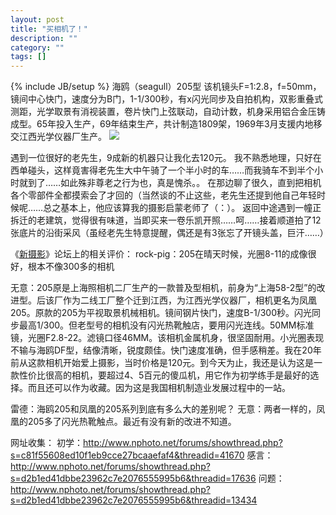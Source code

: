 ```yaml
---
layout: post
title: "买相机了！"
description: ""
category: ""
tags: []
---
```

{% include JB/setup %}
海鸥（seagull）205型
该机镜头F=1:2.8，f=50mm，镜间中心快门，速度分为B门，1-1/300秒，有x闪光同步及自拍机构，双影重叠式测距，光学取景有消视装置，卷片快门上弦联动，自动计数，机身采用铝合金压铸成型。65年投入生产，69年结束生产，共计制造1809架，1969年3月支援内地移交江西光学仪器厂生产。
![](upload/20045790420.jpg)

 遇到一位很好的老先生，9成新的机器只让我化去120元。
 我不熟悉地理，只好在西单碰头，这样竟害得老先生大中午骑了一个半小时的车……而我骑车不到半个小时就到了……如此殊非尊老之行为也，真是愧杀。。
 在那边聊了很久，直到把相机各个零部件全都摸索会了才回的（当然谈的不止这些，老先生还提到他自己年轻时候呢……总之基本上，他应该算我的摄影启蒙老师了（：）。
 返回中途遇到一幢正拆迁的老建筑，觉得很有味道，当即买来一卷乐凯开照……呵……接着顺道拍了12张底片的沿街采风（虽经老先生特意提醒，偶还是有3张忘了开镜头盖，巨汗……）

《[新摄影](http://www.nphoto.net)》论坛上的相关评价：
rock-pig：205在晴天时候，光圈8-11的成像很好，根本不像300多的相机

无意：205原是上海照相机二厂生产的一款普及型相机，前身为“上海58-2型”的改进型。后该厂作为二线工厂整个迁到江西，为江西光学仪器厂，相机更名为凤凰205。原款的205为平视取景机械相机。镜间钢片快门，速度B-1/300秒。闪光同步最高1/300。但老型号的相机没有闪光热靴触店，要用闪光连线。50MM标准镜，光圈F2.8-22。滤镜口径46MM。该相机金属机身，很坚固耐用。小光圈表现不输与海鸥DF型，结像清晰，锐度颇佳。快门速度准确，但手感稍差。我在20年前从这款相机开始爱上摄影，当时价格是120元。到今天为止，我还是认为这是一款性价比很高的相机，要超过4、5百元的傻瓜机，用它作为初学练手是最好的选择。而且还可以作为收藏。因为这是我国相机制造业发展过程中的一站。

雷德：海鸥205和凤凰的205系列到底有多么大的差别呢？
无意：两者一样的，凤凰的205多了闪光热靴触点。最近有没有新的改进不知道。

网址收集：
初学：http://www.nphoto.net/forums/showthread.php?s=c81f55608ed10f1eb9cce27bcaaefaf4&threadid=41670
感言：http://www.nphoto.net/forums/showthread.php?s=d2b1ed41dbbe23962c7e2076555995b6&threadid=17636
问题：http://www.nphoto.net/forums/showthread.php?s=d2b1ed41dbbe23962c7e2076555995b6&threadid=13434